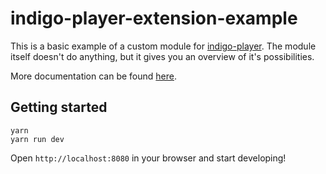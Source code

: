 # indigo-player-extension-example

This is a basic example of a custom module for [indigo-player](https://github.com/matvp91/indigo-player). The module itself doesn't do anything, but it gives you an overview of it's possibilities.

More documentation can be found [here](https://matvp91.github.io/indigo-player/#/CreateAModule).

## Getting started

```
yarn
yarn run dev
```
Open `http://localhost:8080` in your browser and start developing!

